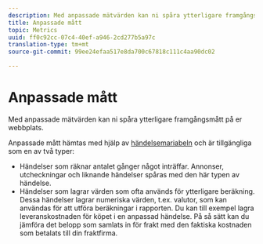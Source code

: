 ```yaml
---
description: Med anpassade mätvärden kan ni spåra ytterligare framgångsmått på er webbplats.
title: Anpassade mått
topic: Metrics
uuid: ff0c92cc-07c4-40ef-a946-2cd277b5a97c
translation-type: tm+mt
source-git-commit: 99ee24efaa517e8da700c67818c111c4aa90dc02

---
```



# Anpassade mått

Med anpassade mätvärden kan ni spåra ytterligare framgångsmått på er webbplats.

Anpassade mått hämtas med hjälp av [händelsemariabeln](https://marketing.adobe.com/resources/help/en_US/sc/implement/events#.html) och är tillgängliga som en av två typer:

* Händelser som räknar antalet gånger något inträffar. Annonser, utcheckningar och liknande händelser spåras med den här typen av händelse.
* Händelser som lagrar värden som ofta används för ytterligare beräkning. Dessa händelser lagrar numeriska värden, t.ex. valutor, som kan användas för att utföra beräkningar i rapporten. Du kan till exempel lagra leveranskostnaden för köpet i en anpassad händelse. På så sätt kan du jämföra det belopp som samlats in för frakt med den faktiska kostnaden som betalats till din fraktfirma.

